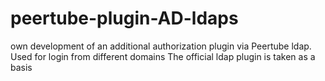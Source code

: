 # peertube-plugin-AD-ldaps
own development of an additional authorization plugin via Peertube ldap.
Used for login from different domains
The official ldap plugin is taken as a basis
